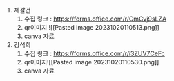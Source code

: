 1. 제갈건
	1. 수집 링크 : https://forms.office.com/r/GmCvj9sLZA
	2. qr이미지 ![[Pasted image 20231020110513.png]]
	3. canva 자료
2. 강석희
	1. 수집 링크 : https://forms.office.com/r/i3ZUV7CeFc
	2. qr이미지![[Pasted image 20231020110530.png]]
	3. canva 자료